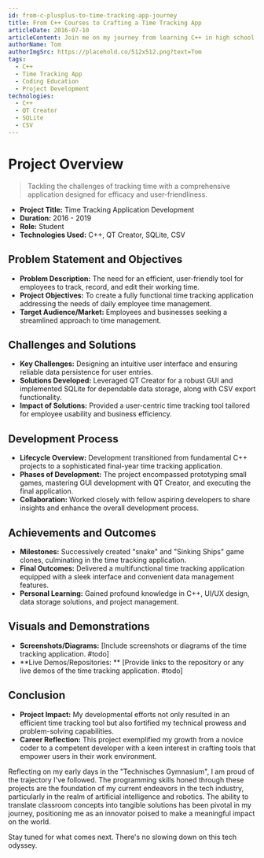 ```yaml
---
id: from-c-plusplus-to-time-tracking-app-journey
title: From C++ Courses to Crafting a Time Tracking App
articleDate: 2016-07-10
articleContent: Join me on my journey from learning C++ in high school to the development of a comprehensive time tracking application. Dive into the world of coding with a fresh perspective, witnessing the challenges and successes along the way.
authorName: Tom
authorImgSrc: https://placehold.co/512x512.png?text=Tom
tags:
  - C++
  - Time Tracking App
  - Coding Education
  - Project Development
technologies:
  - C++
  - QT Creator
  - SQLite
  - CSV
---
```


# Project Overview

> Tackling the challenges of tracking time with a comprehensive application designed for efficacy and user-friendliness.

- **Project Title:** Time Tracking Application Development
- **Duration:** 2016 - 2019
- **Role:** Student
- **Technologies Used:** C++, QT Creator, SQLite, CSV

## Problem Statement and Objectives

- **Problem Description:** The need for an efficient, user-friendly tool for employees to track, record, and edit their
  working time.
- **Project Objectives:** To create a fully functional time tracking application addressing the needs of daily employee
  time management.
- **Target Audience/Market:** Employees and businesses seeking a streamlined approach to time management.

## Challenges and Solutions

- **Key Challenges:** Designing an intuitive user interface and ensuring reliable data persistence for user entries.
- **Solutions Developed:** Leveraged QT Creator for a robust GUI and implemented SQLite for dependable data storage,
  along with CSV export functionality.
- **Impact of Solutions:** Provided a user-centric time tracking tool tailored for employee usability and business
  efficiency.

## Development Process

- **Lifecycle Overview:** Development transitioned from fundamental C++ projects to a sophisticated final-year time
  tracking application.
- **Phases of Development:** The project encompassed prototyping small games, mastering GUI development with QT Creator,
  and executing the final application.
- **Collaboration:** Worked closely with fellow aspiring developers to share insights and enhance the overall
  development process.

## Achievements and Outcomes

- **Milestones:** Successively created "snake" and "Sinking Ships" game clones, culminating in the time tracking
  application.
- **Final Outcomes:** Delivered a multifunctional time tracking application equipped with a sleek interface and
  convenient data management features.
- **Personal Learning:** Gained profound knowledge in C++, UI/UX design, data storage solutions, and project management.

## Visuals and Demonstrations

- **Screenshots/Diagrams:** [Include screenshots or diagrams of the time tracking application. #todo]
- **Live Demos/Repositories:
  ** [Provide links to the repository or any live demos of the time tracking application. #todo]

## Conclusion

- **Project Impact:** My developmental efforts not only resulted in an efficient time tracking tool but also fortified
  my technical prowess and problem-solving capabilities.
- **Career Reflection:** This project exemplified my growth from a novice coder to a competent developer with a keen
  interest in crafting tools that empower users in their work environment.

Reflecting on my early days in the "Technisches Gymnasium", I am proud of the trajectory I've followed. The programming
skills honed through these projects are the foundation of my current endeavors in the tech industry, particularly in the
realm of artificial intelligence and robotics. The ability to translate classroom concepts into tangible solutions has
been pivotal in my journey, positioning me as an innovator poised to make a meaningful impact on the world.

Stay tuned for what comes next. There's no slowing down on this tech odyssey.

